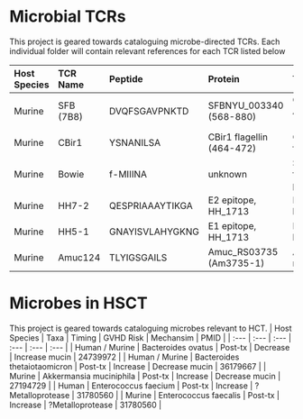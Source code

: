 # Microbial TCRs
This project is geared towards cataloguing microbe-directed TCRs.
Each individual folder will contain relevant references for each TCR listed below


| Host Species  | TCR Name      | Peptide         | Protein                   | Target                             | Native MHC    | PMID     |
| :--- | :--- | :--- | :--- | :--- | :--- | :--- | 
| Murine        | SFB (7B8)     | DVQFSGAVPNKTD   | SFBNYU_003340 (568-880)   | Candidatus Arthromatus (Savagella) | H2-IAb        | 24739972 |
| Murine        | CBir1         | YSNANILSA       | CBir1 flagellin (464-472) | Commensal flagellin                | H2-IAb        | 29777027, 22923434 |
| Murine        | Bowie         | f-MIIINA        | unknown                   | S. epi formylated peptide          | H2-M3         | 29358051 |
| Murine        | HH7-2         | QESPRIAAAYTIKGA | E2 epitope, HH_1713       | H. hepaticus                       | H2-IAb        | 29414937 |
| Murine        | HH5-1         | GNAYISVLAHYGKNG | E1 epitope, HH_1713       | H. hepaticus                       | H2-IAb        | 29414937 |
| Murine        | Amuc124       | TLYIGSGAILS     | Amuc_RS03735 (Am3735-1)   | A. muciniphilia                    | H2-IAb        | 31221858 |


# Microbes in HSCT
This project is geared towards cataloguing microbes relevant to HCT.
| Host Species    | Taxa                         | Timing        | GVHD Risk       | Mechansim        | PMID     |
| :--- | :--- | :--- | :--- | :--- | :--- |
| Human / Murine | Bacteroides ovatus           | Post-tx       | Decrease        | Increase mucin    | 24739972 |
| Human / Murine | Bacteroides thetaiotaomicron | Post-tx       | Increase        | Decrease mucin    | 36179667 |
| Murine         | Akkermansia muciniphila      | Post-tx       | Increase        | Decrease mucin    | 27194729 |
| Human          | Enterococcus faecium         | Post-tx       | Increase        | ?Metalloprotease  | 31780560 |
| Murine         | Enterococcus faecalis        | Post-tx       | Increase        | ?Metalloprotease  | 31780560 |



